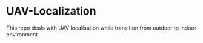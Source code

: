 # UAV-Localization
This repo deals with UAV localisation while transition from outdoor to indoor environment
